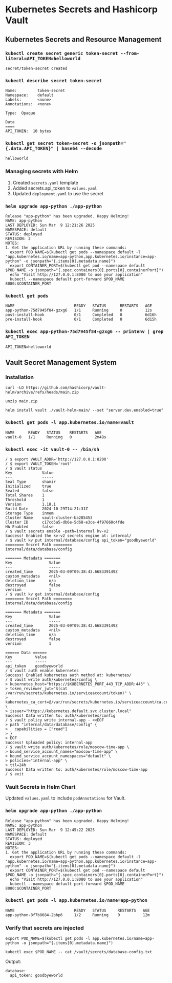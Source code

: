 # Kubernetes Secrets and Hashicorp Vault

## Kubernetes Secrets and Resource Management

### `kubectl create secret generic token-secret --from-literal=API_TOKEN=helloworld`

```console
secret/token-secret created
```

### `kubectl describe secret token-secret`

```console
Name:         token-secret
Namespace:    default
Labels:       <none>
Annotations:  <none>

Type:  Opaque

Data
====
API_TOKEN:  10 bytes
```

### `kubectl get secret token-secret -o jsonpath="{.data.API_TOKEN}" | base64 --decode`

```console
helloworld
```

### Managing secrets with Helm

1. Created `secrets.yaml` template
2. Added secrets.api_token to `values.yaml`
3. Updated `deployment.yaml` to use the secret

### `helm upgrade app-python ./app-python`

```console
Release "app-python" has been upgraded. Happy Helming!
NAME: app-python
LAST DEPLOYED: Sun Mar  9 12:21:26 2025
NAMESPACE: default
STATUS: deployed
REVISION: 2
NOTES:
1. Get the application URL by running these commands:
  export POD_NAME=$(kubectl get pods --namespace default -l "app.kubernetes.io/name=app-python,app.kubernetes.io/instance=app-python" -o jsonpath="{.items[0].metadata.name}")
  export CONTAINER_PORT=$(kubectl get pod --namespace default $POD_NAME -o jsonpath="{.spec.containers[0].ports[0].containerPort}")
  echo "Visit http://127.0.0.1:8080 to use your application"
  kubectl --namespace default port-forward $POD_NAME 8080:$CONTAINER_PORT
```

### `kubectl get pods`

```console
NAME                          READY   STATUS      RESTARTS   AGE
app-python-75d7945f84-gzxg6   1/1     Running     0          12s
post-install-hook             0/1     Completed   0          6d16h
pre-install-hook              0/1     Completed   0          6d15h
```

### `kubectl exec app-python-75d7945f84-gzxg6 -- printenv | grep API_TOKEN`

```console
API_TOKEN=helloworld
```

## Vault Secret Management System

### Installation

```console
curl -LO https://github.com/hashicorp/vault-helm/archive/refs/heads/main.zip
```

```console
unzip main.zip
```

```console
helm install vault ./vault-helm-main/ --set "server.dev.enabled=true"
```

### `kubectl get pods -l app.kubernetes.io/name=vault`

```console
NAME      READY   STATUS    RESTARTS   AGE
vault-0   1/1     Running   0          2m48s
```

### `kubectl exec -it vault-0 -- /bin/sh`

```console
/ $ export VAULT_ADDR='http://127.0.0.1:8200'
/ $ export VAULT_TOKEN='root'
/ $ vault status
Key             Value
---             -----
Seal Type       shamir
Initialized     true
Sealed          false
Total Shares    1
Threshold       1
Version         1.18.1
Build Date      2024-10-29T14:21:31Z
Storage Type    inmem
Cluster Name    vault-cluster-ba285453
Cluster ID      c17cd5a5-db6e-5d68-e3ce-4f97660c4fde
HA Enabled      false
/ $ vault secrets enable -path=internal kv-v2
Success! Enabled the kv-v2 secrets engine at: internal/
/ $ vault kv put internal/database/config api_token="goodbyeworld"
======== Secret Path ========
internal/data/database/config

======= Metadata =======
Key                Value
---                -----
created_time       2025-03-09T09:38:43.668339149Z
custom_metadata    <nil>
deletion_time      n/a
destroyed          false
version            1
/ $ vault kv get internal/database/config
======== Secret Path ========
internal/data/database/config

======= Metadata =======
Key                Value
---                -----
created_time       2025-03-09T09:38:43.668339149Z
custom_metadata    <nil>
deletion_time      n/a
destroyed          false
version            1

====== Data ======
Key          Value
---          -----
api_token    goodbyeworld
/ $ vault auth enable kubernetes
Success! Enabled kubernetes auth method at: kubernetes/
/ $ vault write auth/kubernetes/config \
> kubernetes_host="https://$KUBERNETES_PORT_443_TCP_ADDR:443" \
> token_reviewer_jwt="$(cat /var/run/secrets/kubernetes.io/serviceaccount/token)" \
> kubernetes_ca_cert=@/var/run/secrets/kubernetes.io/serviceaccount/ca.crt \
> issuer="https://kubernetes.default.svc.cluster.local"
Success! Data written to: auth/kubernetes/config
/ $ vault policy write internal-app - <<EOF
> path "internal/data/database/config" {
>   capabilities = ["read"]
> }
> EOF
Success! Uploaded policy: internal-app
/ $ vault write auth/kubernetes/role/moscow-time-app \
> bound_service_account_names="moscow-time-app" \
> bound_service_account_namespaces="default" \
> policies="internal-app" \
> ttl=24h
Success! Data written to: auth/kubernetes/role/moscow-time-app
/ $ exit
```

### Vault Secrets in Helm Chart

Updated `values.yaml` to include `podAnnotations` for Vault.

### `helm upgrade app-python ./app-python`

```console
Release "app-python" has been upgraded. Happy Helming!
NAME: app-python
LAST DEPLOYED: Sun Mar  9 12:45:22 2025
NAMESPACE: default
STATUS: deployed
REVISION: 3
NOTES:
1. Get the application URL by running these commands:
  export POD_NAME=$(kubectl get pods --namespace default -l "app.kubernetes.io/name=app-python,app.kubernetes.io/instance=app-python" -o jsonpath="{.items[0].metadata.name}")
  export CONTAINER_PORT=$(kubectl get pod --namespace default $POD_NAME -o jsonpath="{.spec.containers[0].ports[0].containerPort}")
  echo "Visit http://127.0.0.1:8080 to use your application"
  kubectl --namespace default port-forward $POD_NAME 8080:$CONTAINER_PORT
```

### `kubectl get pods -l app.kubernetes.io/name=app-python`

```console
NAME                          READY   STATUS     RESTARTS   AGE
app-python-8f7b8684-2bbp6     1/2     Running    0          12m
```

### Verify that secrets are injected

`export POD_NAME=$(kubectl get pods -l app.kubernetes.io/name=app-python -o jsonpath="{.items[0].metadata.name}")`

`kubectl exec $POD_NAME -- cat /vault/secrets/database-config.txt`

Output:

```console
database:
  api_token: goodbyeworld
```
